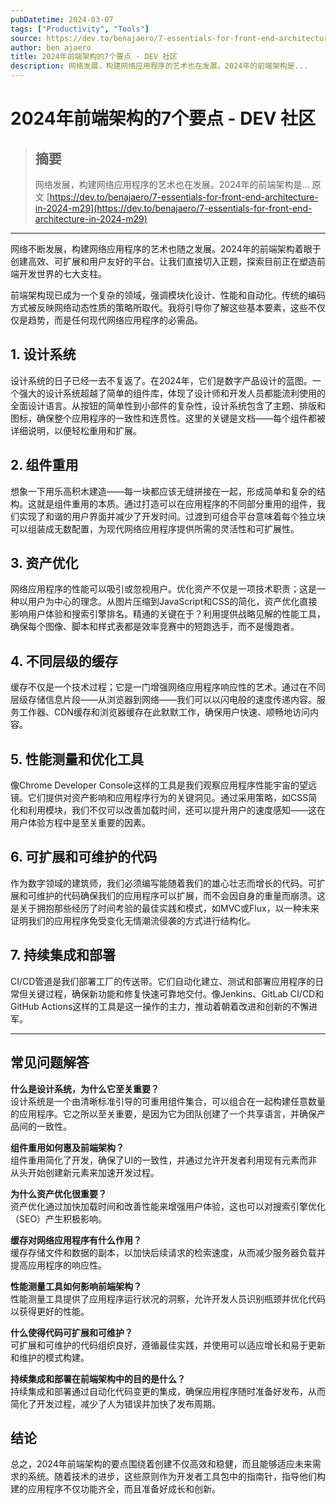 ```yaml
---
pubDatetime: 2024-03-07
tags: ["Productivity", "Tools"]
source: https://dev.to/benajaero/7-essentials-for-front-end-architecture-in-2024-m29
author: ben ajaero
title: 2024年前端架构的7个要点 - DEV 社区
description: 网络发展，构建网络应用程序的艺术也在发展。2024年的前端架构是...
---
```


# 2024年前端架构的7个要点 - DEV 社区

> ## 摘要
>
> 网络发展，构建网络应用程序的艺术也在发展。2024年的前端架构是...
> 原文 [https://dev.to/benajaero/7-essentials-for-front-end-architecture-in-2024-m29](https://dev.to/benajaero/7-essentials-for-front-end-architecture-in-2024-m29)

---

网络不断发展，构建网络应用程序的艺术也随之发展。2024年的前端架构着眼于创建高效、可扩展和用户友好的平台。让我们直接切入正题，探索目前正在塑造前端开发世界的七大支柱。

前端架构现已成为一个复杂的领域，强调模块化设计、性能和自动化。传统的编码方式被反映网络动态性质的策略所取代。我将引导你了解这些基本要素，这些不仅仅是趋势，而是任何现代网络应用程序的必需品。

## [](https://dev.to/benajaero/7-essentials-for-front-end-architecture-in-2024-m29#1-design-systems)1\. 设计系统

设计系统的日子已经一去不复返了。在2024年，它们是数字产品设计的蓝图。一个强大的设计系统超越了简单的组件库，体现了设计师和开发人员都能流利使用的全面设计语言。从按钮的简单性到小部件的复杂性，设计系统包含了主题、排版和图标，确保整个应用程序的一致性和连贯性。这里的关键是文档——每个组件都被详细说明，以便轻松重用和扩展。

## [](https://dev.to/benajaero/7-essentials-for-front-end-architecture-in-2024-m29#2-component-reuse)2\. 组件重用

想象一下用乐高积木建造——每一块都应该无缝拼接在一起，形成简单和复杂的结构。这就是组件重用的本质。通过打造可以在应用程序的不同部分重用的组件，我们实现了和谐的用户界面并减少了开发时间。过渡到可组合平台意味着每个独立块可以组装成无数配置，为现代网络应用程序提供所需的灵活性和可扩展性。

## [](https://dev.to/benajaero/7-essentials-for-front-end-architecture-in-2024-m29#3-asset-optimization)3\. 资产优化

网络应用程序的性能可以吸引或忽视用户。优化资产不仅是一项技术职责；这是一种以用户为中心的理念。从图片压缩到JavaScript和CSS的简化，资产优化直接影响用户体验和搜索引擎排名。精通的关键在于？利用提供战略见解的性能工具，确保每个图像、脚本和样式表都是效率竞赛中的短跑选手，而不是慢跑者。

## [](https://dev.to/benajaero/7-essentials-for-front-end-architecture-in-2024-m29#4-caching-at-different-levels)4\. 不同层级的缓存

缓存不仅是一个技术过程；它是一门增强网络应用程序响应性的艺术。通过在不同层级存储信息片段——从浏览器到网络——我们可以以闪电般的速度传递内容。服务工作器、CDN缓存和浏览器缓存在此默默工作，确保用户快速、顺畅地访问内容。

## [](https://dev.to/benajaero/7-essentials-for-front-end-architecture-in-2024-m29#5-performance-measurement-and-optimization-tools)5\. 性能测量和优化工具

像Chrome Developer Console这样的工具是我们观察应用程序性能宇宙的望远镜。它们提供对资产影响和应用程序行为的关键洞见。通过采用策略，如CSS简化和利用模块，我们不仅可以改善加载时间，还可以提升用户的速度感知——这在用户体验方程中是至关重要的因素。

## [](https://dev.to/benajaero/7-essentials-for-front-end-architecture-in-2024-m29#6-scalable-and-maintainable-code)6\. 可扩展和可维护的代码

作为数字领域的建筑师，我们必须编写能随着我们的雄心壮志而增长的代码。可扩展和可维护的代码确保我们的应用程序可以扩展，而不会因自身的重量而崩溃。这是关于拥抱那些经历了时间考验的最佳实践和模式，如MVC或Flux，以一种未来证明我们的应用程序免受变化无情潮流侵袭的方式进行结构化。

## [](https://dev.to/benajaero/7-essentials-for-front-end-architecture-in-2024-m29#7-continuous-integration-and-deployment)7\. 持续集成和部署

CI/CD管道是我们部署工厂的传送带。它们自动化建立、测试和部署应用程序的日常但关键过程，确保新功能和修复快速可靠地交付。像Jenkins、GitLab CI/CD和GitHub Actions这样的工具是这一操作的主力，推动着朝着改进和创新的不懈进军。

---

## [](https://dev.to/benajaero/7-essentials-for-front-end-architecture-in-2024-m29#faqs)常见问题解答

**什么是设计系统，为什么它至关重要？**  
设计系统是一个由清晰标准引导的可重用组件集合，可以组合在一起构建任意数量的应用程序。它之所以至关重要，是因为它为团队创建了一个共享语言，并确保产品间的一致性。

**组件重用如何惠及前端架构？**  
组件重用简化了开发，确保了UI的一致性，并通过允许开发者利用现有元素而非从头开始创建新元素来加速开发过程。

**为什么资产优化很重要？**  
资产优化通过加快加载时间和改善性能来增强用户体验，这也可以对搜索引擎优化（SEO）产生积极影响。

**缓存对网络应用程序有什么作用？**  
缓存存储文件和数据的副本，以加快后续请求的检索速度，从而减少服务器负载并提高应用程序的响应性。

**性能测量工具如何影响前端架构？**  
性能测量工具提供了应用程序运行状况的洞察，允许开发人员识别瓶颈并优化代码以获得更好的性能。

**什么使得代码可扩展和可维护？**  
可扩展和可维护的代码组织良好，遵循最佳实践，并使用可以适应增长和易于更新和维护的模式构建。

**持续集成和部署在前端架构中的目的是什么？**  
持续集成和部署通过自动化代码变更的集成，确保应用程序随时准备好发布，从而简化了开发过程，减少了人为错误并加快了发布周期。

## [](https://dev.to/benajaero/7-essentials-for-front-end-architecture-in-2024-m29#conclusion)结论

总之，2024年前端架构的要点围绕着创建不仅高效和稳健，而且能够适应未来需求的系统。随着技术的进步，这些原则作为开发者工具包中的指南针，指导他们构建的应用程序不仅功能齐全，而且准备好成长和创新。
